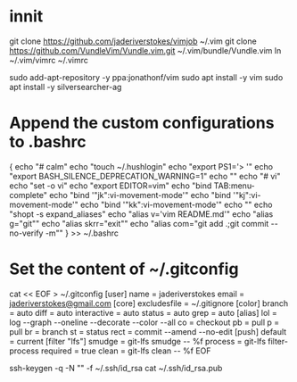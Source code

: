# innit

git clone https://github.com/jaderiverstokes/vimjob ~/.vim
git clone https://github.com/VundleVim/Vundle.vim.git ~/.vim/bundle/Vundle.vim
ln ~/.vim/vimrc ~/.vimrc

sudo add-apt-repository -y ppa:jonathonf/vim
sudo apt install -y vim
sudo apt install -y silversearcher-ag

# Append the custom configurations to .bashrc
{
    echo "# calm"
    echo "touch ~/.hushlogin"
    echo "export PS1='> '"
    echo "export BASH_SILENCE_DEPRECATION_WARNING=1"
    echo ""
    echo "# vi"
    echo "set -o vi"
    echo "export EDITOR=vim"
    echo "bind TAB:menu-complete"
    echo "bind '\"jk\":vi-movement-mode'"
    echo "bind '\"kj\":vi-movement-mode'"
    echo "bind '\"kk\":vi-movement-mode'"
    echo ""
    echo "shopt -s expand_aliases"
    echo "alias v='vim README.md'"
    echo "alias g=\"git\""
    echo "alias skrr=\"exit\""
    echo "alias com=\"git add .;git commit --no-verify -m\""
} >> ~/.bashrc


# Set the content of ~/.gitconfig
cat << EOF > ~/.gitconfig
[user]
	name = jaderiverstokes
	email = jaderiverstokes@gmail.com
[core]
    excludesfile = ~/.gitignore
[color]
    branch = auto
    diff = auto
    interactive = auto
    status = auto
    grep = auto
[alias]
    lol = log --graph --oneline --decorate --color --all
    co = checkout
    pb = pull
    p = pull
    br = branch
    st = status
    rect = commit --amend --no-edit
[push]
	default = current
[filter "lfs"]
	smudge = git-lfs smudge -- %f
	process = git-lfs filter-process
	required = true
	clean = git-lfs clean -- %f
EOF


ssh-keygen -q -N "" -f ~/.ssh/id_rsa
cat ~/.ssh/id_rsa.pub

